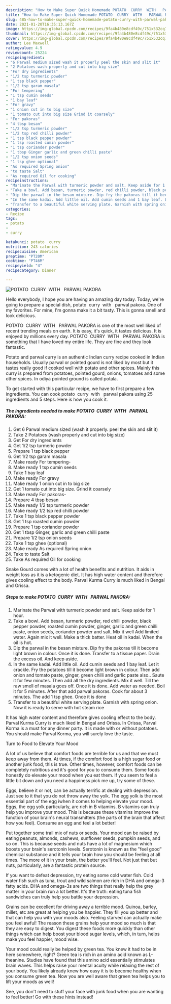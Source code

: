 ```yaml
---
description: "How to Make Super Quick Homemade POTATO  CURRY  WITH   PARWAL PAKORA"
title: "How to Make Super Quick Homemade POTATO  CURRY  WITH   PARWAL PAKORA"
slug: 485-how-to-make-super-quick-homemade-potato-curry-with-parwal-pakora
date: 2021-01-20T16:35:13.167Z
image: https://img-global.cpcdn.com/recipes/9fa4b480e8cdf49c/751x532cq70/potato-curry-with-parwal-pakora-recipe-main-photo.jpg
thumbnail: https://img-global.cpcdn.com/recipes/9fa4b480e8cdf49c/751x532cq70/potato-curry-with-parwal-pakora-recipe-main-photo.jpg
cover: https://img-global.cpcdn.com/recipes/9fa4b480e8cdf49c/751x532cq70/potato-curry-with-parwal-pakora-recipe-main-photo.jpg
author: Lee Maxwell
ratingvalue: 4.9
reviewcount: 25224
recipeingredient:
- "6 Parwal medium sized wash it properly peel the skin and slit it"
- "2 Potatoes wash properly and cut into big size"
- "For dry ingredients"
- "1/2 tsp turmeric powder"
- "1 tsp black pepper"
- "1/2 tsp garam masala"
- "For tempering"
- "1 tsp cumin seeds"
- "1 bay leaf"
- "For gravy"
- "1 onion cut in to big size"
- "1 tomato cut into big size Grind it coarsely"
- "For pakoras"
- "4 tbsp besan"
- "1/2 tsp turmeric powder"
- "1/2 tsp red chilli powder"
- "1 tsp black pepper powder"
- "1 tsp roasted cumin powder"
- "1 tsp coriander powder"
- "1 tbsp Ginger garlic and green chilli paste"
- "1/2 tsp onion seeds"
- "1 tsp ghee optional"
- "As required Spring onion"
- "to taste Salt"
- "As required Oil for cooking"
recipeinstructions:
- "Marinate the Parwal with turmeric powder and salt. Keep aside for 1 hour."
- "Take a bowl. Add besan, turmeric powder, red chilli powder, black pepper powder, roasted cumin powder, ginger, garlic and green chilli paste, onion seeds, coriander powder and salt. Mix it well Add limited water. Again mix it well. Make a thick batter. Heat oil in kadai. When the oil is hot."
- "Dip the parwal in the besan mixture. Dip fry the pakoras till it become light brown in colour. Once it is done. Transfer to a tissue paper. Drain the excess oil. And keep aside."
- "In the same kadai. Add little oil. Add cumin seeds and 1 bay leaf. Let it crackle. Fry the potatoes till it become light brown in colour. Then add onion and tomato paste, ginger, green chilli and garlic paste also.. Saute it for few minutes. Then add all the dry ingredients. Mix it well. Till the raw smell of masala goes off. Once it is done. Add water as needed. Boil it for 5 minutes. After that add parwal pakoras. Cook for about 3 minutes. The add 1 tsp ghee. Once it is done"
- "Transfer to a beautiful white serving plate. Garnish with spring onion. Now it is ready to serve with hot steam rice"
categories:
- Recipe
tags:
- potato
- 
- curry

katakunci: potato  curry 
nutrition: 243 calories
recipecuisine: American
preptime: "PT20M"
cooktime: "PT46M"
recipeyield: "4"
recipecategory: Dinner

---
```



![POTATO  CURRY  WITH   PARWAL PAKORA](https://img-global.cpcdn.com/recipes/9fa4b480e8cdf49c/751x532cq70/potato-curry-with-parwal-pakora-recipe-main-photo.jpg)

Hello everybody, I hope you are having an amazing day today. Today, we're going to prepare a special dish, potato  curry  with   parwal pakora. One of my favorites. For mine, I'm gonna make it a bit tasty. This is gonna smell and look delicious.

POTATO  CURRY  WITH   PARWAL PAKORA is one of the most well liked of recent trending meals on earth. It is easy, it's quick, it tastes delicious. It is enjoyed by millions every day. POTATO  CURRY  WITH   PARWAL PAKORA is something that I have loved my entire life. They are fine and they look fantastic.

Potato and parwal curry is an authentic Indian curry recipe cooked in Indian households. Usually parwal or pointed gourd is not liked by most but it tastes really good if cooked well with potato and other spices. Mainly this curry is prepared from potatoes, pointed gourd, onions, tomatoes and some other spices. In odiya pointed ground is called potala.


To get started with this particular recipe, we have to first prepare a few ingredients. You can cook potato  curry  with   parwal pakora using 25 ingredients and 5 steps. Here is how you cook it.

<!--inarticleads1-->

##### The ingredients needed to make POTATO  CURRY  WITH   PARWAL PAKORA:

1. Get 6 Parwal medium sized (wash it properly. peel the skin and slit it)
1. Take 2 Potatoes (wash properly and cut into big size)
1. Get For dry ingredients
1. Get 1/2 tsp turmeric powder
1. Prepare 1 tsp black pepper
1. Get 1/2 tsp garam masala
1. Make ready For tempering-
1. Make ready 1 tsp cumin seeds
1. Take 1 bay leaf
1. Make ready For gravy
1. Make ready 1 onion cut in to big size
1. Get 1 tomato cut into big size. Grind it coarsely
1. Make ready For pakoras-
1. Prepare 4 tbsp besan
1. Make ready 1/2 tsp turmeric powder
1. Make ready 1/2 tsp red chilli powder
1. Take 1 tsp black pepper powder
1. Get 1 tsp roasted cumin powder
1. Prepare 1 tsp coriander powder
1. Get 1 tbsp Ginger, garlic and green chilli paste
1. Prepare 1/2 tsp onion seeds
1. Take 1 tsp ghee (optional)
1. Make ready As required Spring onion
1. Take to taste Salt
1. Take As required Oil for cooking


Snake Gourd comes with a lot of health benefits and nutrition. It aids in weight loss as it is a ketogenic diet. It has high water content and therefore gives cooling effect to the body. Parval Kurma Curry is much liked in Bengal and Orissa. 

<!--inarticleads2-->

##### Steps to make POTATO  CURRY  WITH   PARWAL PAKORA:

1. Marinate the Parwal with turmeric powder and salt. Keep aside for 1 hour.
1. Take a bowl. Add besan, turmeric powder, red chilli powder, black pepper powder, roasted cumin powder, ginger, garlic and green chilli paste, onion seeds, coriander powder and salt. Mix it well Add limited water. Again mix it well. Make a thick batter. Heat oil in kadai. When the oil is hot.
1. Dip the parwal in the besan mixture. Dip fry the pakoras till it become light brown in colour. Once it is done. Transfer to a tissue paper. Drain the excess oil. And keep aside.
1. In the same kadai. Add little oil. Add cumin seeds and 1 bay leaf. Let it crackle. Fry the potatoes till it become light brown in colour. Then add onion and tomato paste, ginger, green chilli and garlic paste also.. Saute it for few minutes. Then add all the dry ingredients. Mix it well. Till the raw smell of masala goes off. Once it is done. Add water as needed. Boil it for 5 minutes. After that add parwal pakoras. Cook for about 3 minutes. The add 1 tsp ghee. Once it is done
1. Transfer to a beautiful white serving plate. Garnish with spring onion. Now it is ready to serve with hot steam rice


It has high water content and therefore gives cooling effect to the body. Parval Kurma Curry is much liked in Bengal and Orissa. In Orissa, Parval Korma is a must for any dinner party. It is made with or without potatoes. You should make Parval Korma, you will surely love the taste. 

Turn to Food to Elevate Your Mood


A lot of us believe that comfort foods are terrible for us and that we must keep away from them. At times, if the comfort food is a high sugar food or another junk food, this is true. Other times, however, comfort foods can be completely nutritious and it's good for you to consume them. Some foods honestly do elevate your mood when you eat them. If you seem to feel a little bit down and you need a happiness pick me up, try some of these.

Eggs, believe it or not, can be actually terrific at dealing with depression. Just see to it that you do not throw away the yolk. The egg yolk is the most essential part of the egg iwhen it comes to helping elevate your mood. Eggs, the egg yolk particularly, are rich in B vitamins. B vitamins can truly help you improve your mood. This is because these vitamins improve the function of your brain's neural transmitters (the parts of the brain that affect how you feel). Consume an egg and feel a lot better!

Put together some trail mix of nuts or seeds. Your mood can be raised by eating peanuts, almonds, cashews, sunflower seeds, pumpkin seeds, and so on. This is because seeds and nuts have a lot of magnesium which boosts your brain's serotonin levels. Serotonin is known as the "feel good" chemical substance and it tells your brain how you should be feeling at all times. The more of it in your brain, the better you'll feel. Not just that but nuts, particularly, are a fantastic protein source.

If you want to defeat depression, try eating some cold water fish. Cold water fish such as tuna, trout and wild salmon are rich in DHA and omega-3 fatty acids. DHA and omega-3s are two things that really help the grey matter in your brain run a lot better. It's the truth: eating tuna fish sandwiches can truly help you battle your depression. 

Grains can be excellent for driving away a terrible mood. Quinoa, barley, millet, etc are great at helping you be happier. They fill you up better and that can help you with your moods also. Feeling starved can actually make you feel awful! The reason these grains help your mood so much is that they are easy to digest. You digest these foods more quickly than other things which can help boost your blood sugar levels, which, in turn, helps make you feel happier, mood wise.

Your mood could really be helped by green tea. You knew it had to be in here somewhere, right? Green tea is rich in an amino acid known as L-theanine. Studies have found that this amino acid essentially stimulates brain waves. This helps raise your mental acuity while relaxing the rest of your body. You likely already knew how easy it is to become healthy when you consume green tea. Now you are well aware that green tea helps you to lift your moods as well!

See, you don't need to stuff your face with junk food when you are wanting to feel better! Go  with  these hints  instead!

